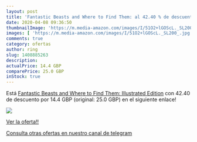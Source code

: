 ```yaml
---
layout: post
title: 'Fantastic Beasts and Where to Find Them: al 42.40 % de descuento'
date: 2020-04-08 09:36:50
thumbnailImage: 'https://m.media-amazon.com/images/I/51O2+lGOScL._SL200_.jpg'
images: [ 'https://m.media-amazon.com/images/I/51O2+lGOScL._SL200_.jpg' ]
comments: true
category: ofertas
author: ring
slug: 1408885263
description:
actualPrice: 14.4 GBP
comparePrice: 25.0 GBP
inStock: true
---
```


Está [Fantastic Beasts and Where to Find Them: Illustrated Edition](https://www.amazon.co.uk/dp/1408885263/?tag=redken01-21) con 42.40 de descuento por 14.4 GBP (original: 25.0 GBP) en el siguiente enlace!

[![](https://m.media-amazon.com/images/I/51O2+lGOScL._SL200_.jpg)](https://www.amazon.co.uk/dp/1408885263/?tag=redken01-21)

[Ver la oferta!!](https://www.amazon.co.uk/dp/1408885263/?tag=redken01-21)

[Consulta otras ofertas en nuestro canal de telegram](https://t.me/s/ofertas25)
